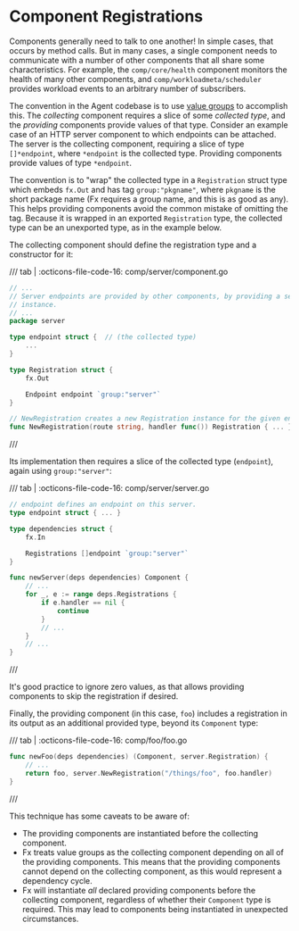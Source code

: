 # Component Registrations

Components generally need to talk to one another! In simple cases, that occurs by method calls. But in many cases, a single component needs to communicate with a number of other components that all share some characteristics. For example, the `comp/core/health` component monitors the health of many other components, and `comp/workloadmeta/scheduler` provides workload events to an arbitrary number of subscribers.

The convention in the Agent codebase is to use [value groups](../../components/fx.md#value-groups) to accomplish this. The _collecting_ component requires a slice of some _collected type_, and the _providing_ components provide values of that type. Consider an example case of an HTTP server component to which endpoints can be attached. The server is the collecting component, requiring a slice of type `[]*endpoint`, where `*endpoint` is the collected type. Providing components provide values of type `*endpoint`.

The convention is to "wrap" the collected type in a `Registration` struct type which embeds `fx.Out` and has tag `group:"pkgname"`, where `pkgname` is the short package name (Fx requires a group name, and this is as good as any). This helps providing components avoid the common mistake of omitting the tag. Because it is wrapped in an exported `Registration` type, the collected type can be an unexported type, as in the example below.

The collecting component should define the registration type and a constructor for it:

/// tab | :octicons-file-code-16: comp/server/component.go
```go
// ...
// Server endpoints are provided by other components, by providing a server.Registration
// instance.
// ...
package server

type endpoint struct {  // (the collected type)
    ...
}

type Registration struct {
    fx.Out

    Endpoint endpoint `group:"server"`
}

// NewRegistration creates a new Registration instance for the given endpoint.
func NewRegistration(route string, handler func()) Registration { ... }
```
///

Its implementation then requires a slice of the collected type (`endpoint`), again using `group:"server"`:

/// tab | :octicons-file-code-16: comp/server/server.go
```go
// endpoint defines an endpoint on this server.
type endpoint struct { ... }

type dependencies struct {
    fx.In

    Registrations []endpoint `group:"server"`
}

func newServer(deps dependencies) Component {
    // ...
    for _, e := range deps.Registrations {
        if e.handler == nil {
            continue
        }
        // ...
    }
    // ...
}
```
///

It's good practice to ignore zero values, as that allows providing components to skip the registration if desired.

Finally, the providing component (in this case, `foo`) includes a registration in its output as an additional provided type, beyond its `Component` type:

/// tab | :octicons-file-code-16: comp/foo/foo.go
```go
func newFoo(deps dependencies) (Component, server.Registration) {
    // ...
    return foo, server.NewRegistration("/things/foo", foo.handler)
}
```
///

This technique has some caveats to be aware of:

* The providing components are instantiated before the collecting component.
* Fx treats value groups as the collecting component depending on all of the providing components. This means that the providing components cannot depend on the collecting component, as this would represent a dependency cycle.
* Fx will instantiate _all_ declared providing components before the collecting component, regardless of whether their `Component` type is required. This may lead to components being instantiated in unexpected circumstances.
